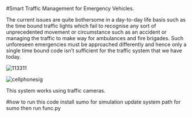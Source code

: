#Smart Traffic Management for Emergency Vehicles.

The current issues are quite bothersome in a day-to-day life basis such as
the time bound traffic lights which fail to recognise any sort of
unprecedented movement or circumstance such as an accident or managing
the traffic to make way for ambulances and fire brigades. Such unforeseen
emergencies must be approached differently and hence only a single time
bound code isn’t sufficient for the traffic system that we have today.

![113311](https://user-images.githubusercontent.com/51085053/226513245-3f104af9-a346-4aad-b955-46038196ba48.jpg)

![cellphonesig](https://user-images.githubusercontent.com/51085053/226513285-d23f7e32-af00-496d-9c0f-a293513d3efc.jpg)


This system works using traffic cameras.



#how to run this code
install sumo for simulation
update system path for sumo
then run func.py
